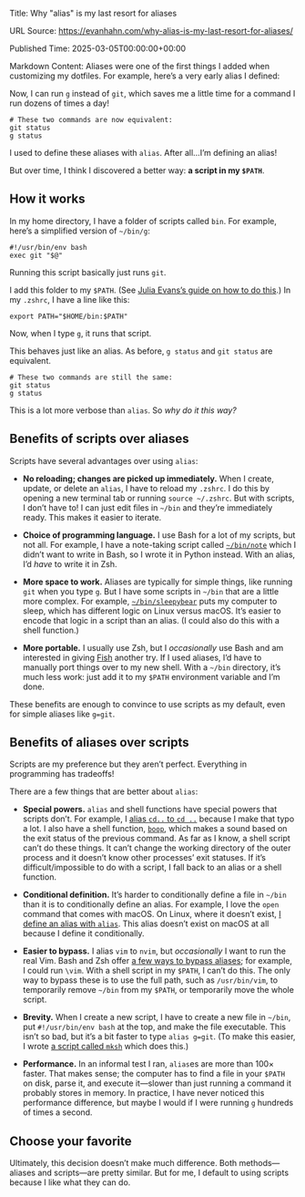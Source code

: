 Title: Why "alias" is my last resort for aliases

URL Source: https://evanhahn.com/why-alias-is-my-last-resort-for-aliases/

Published Time: 2025-03-05T00:00:00+00:00

Markdown Content:
Aliases were one of the first things I added when customizing my dotfiles. For example, here’s a very early alias I defined:

Now, I can run `g` instead of `git`, which saves me a little time for a command I run dozens of times a day!

```
# These two commands are now equivalent:
git status
g status
```

I used to define these aliases with `alias`. After all…I’m defining an alias!

But over time, I think I discovered a better way: **a script in my `$PATH`**.

How it works
------------

In my home directory, I have a folder of scripts called `bin`. For example, here’s a simplified version of `~/bin/g`:

```
#!/usr/bin/env bash
exec git "$@"
```

Running this script basically just runs `git`.

I add this folder to my `$PATH`. (See [Julia Evans’s guide on how to do this](https://jvns.ca/blog/2025/02/13/how-to-add-a-directory-to-your-path/).) In my `.zshrc`, I have a line like this:

```
export PATH="$HOME/bin:$PATH"
```

Now, when I type `g`, it runs that script.

This behaves just like an alias. As before, `g status` and `git status` are equivalent.

```
# These two commands are still the same:
git status
g status
```

This is a lot more verbose than `alias`. So _why do it this way?_

Benefits of scripts over aliases
--------------------------------

Scripts have several advantages over using `alias`:

*   **No reloading; changes are picked up immediately.** When I create, update, or delete an `alias`, I have to reload my `.zshrc`. I do this by opening a new terminal tab or running `source ~/.zshrc`. But with scripts, I don’t have to! I can just edit files in `~/bin` and they’re immediately ready. This makes it easier to iterate.
    
*   **Choice of programming language.** I use Bash for a lot of my scripts, but not all. For example, I have a note-taking script called [`~/bin/note`](https://gitlab.com/EvanHahn/dotfiles/-/blob/42af33e66387598b174694e3c088ba39d823f8ad/home/bin/bin/note) which I didn’t want to write in Bash, so I wrote it in Python instead. With an alias, I’d _have_ to write it in Zsh.
    
*   **More space to work.** Aliases are typically for simple things, like running `git` when you type `g`. But I have some scripts in `~/bin` that are a little more complex. For example, [`~/bin/sleepybear`](https://gitlab.com/EvanHahn/dotfiles/-/blob/42af33e66387598b174694e3c088ba39d823f8ad/home/bin/bin/sleepybear) puts my computer to sleep, which has different logic on Linux versus macOS. It’s easier to encode that logic in a script than an alias. (I could also do this with a shell function.)
    
*   **More portable.** I usually use Zsh, but I _occasionally_ use Bash and am interested in giving [Fish](https://fishshell.com/) another try. If I used aliases, I’d have to manually port things over to my new shell. With a `~/bin` directory, it’s much less work: just add it to my `$PATH` environment variable and I’m done.
    

These benefits are enough to convince to use scripts as my default, even for simple aliases like `g=git`.

Benefits of aliases over scripts
--------------------------------

Scripts are my preference but they aren’t perfect. Everything in programming has tradeoffs!

There are a few things that are better about `alias`:

*   **Special powers.** `alias` and shell functions have special powers that scripts don’t. For example, I [alias `cd..` to `cd ..`](https://gitlab.com/EvanHahn/dotfiles/-/blob/42af33e66387598b174694e3c088ba39d823f8ad/home/zsh/.config/zsh/aliases.zsh#L33) because I make that typo a lot. I also have a shell function, [`boop`](https://gitlab.com/EvanHahn/dotfiles/-/blob/42af33e66387598b174694e3c088ba39d823f8ad/home/zsh/.config/zsh/aliases.zsh#L56-64), which makes a sound based on the exit status of the previous command. As far as I know, a shell script can’t do these things. It can’t change the working directory of the outer process and it doesn’t know other processes’ exit statuses. If it’s difficult/impossible to do with a script, I fall back to an alias or a shell function.
    
*   **Conditional definition.** It’s harder to conditionally define a file in `~/bin` than it is to conditionally define an alias. For example, I love the `open` command that comes with macOS. On Linux, where it doesn’t exist, [I define an alias with `alias`](https://gitlab.com/EvanHahn/dotfiles/-/blob/42af33e66387598b174694e3c088ba39d823f8ad/home/zsh/.config/zsh/linux.zsh#L13). This alias doesn’t exist on macOS at all because I define it conditionally.
    
*   **Easier to bypass.** I alias `vim` to `nvim`, but _occasionally_ I want to run the real Vim. Bash and Zsh offer [a few ways to bypass aliases](https://unix.stackexchange.com/a/39296/101918); for example, I could run `\vim`. With a shell script in my `$PATH`, I can’t do this. The only way to bypass these is to use the full path, such as `/usr/bin/vim`, to temporarily remove `~/bin` from my `$PATH`, or temporarily move the whole script.
    
*   **Brevity.** When I create a new script, I have to create a new file in `~/bin`, put `#!/usr/bin/env bash` at the top, and make the file executable. This isn’t so bad, but it’s a bit faster to type `alias g=git`. (To make this easier, I wrote [a script called `mksh`](https://gitlab.com/EvanHahn/dotfiles/-/blob/2c9df0139a6960a53a4c490ef3017171d0eedfda/home/bin/bin/mksh) which does this.)
    
*   **Performance.** In an informal test I ran, `alias`es are more than 100× faster. That makes sense; the computer has to find a file in your `$PATH` on disk, parse it, and execute it—slower than just running a command it probably stores in memory. In practice, I have never noticed this performance difference, but maybe I would if I were running `g` hundreds of times a second.
    

Choose your favorite
--------------------

Ultimately, this decision doesn’t make much difference. Both methods—aliases and scripts—are pretty similar. But for me, I default to using scripts because I like what they can do.
